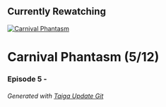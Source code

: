 ﻿
## Currently Rewatching

[![Carnival Phantasm](https://s4.anilist.co/file/anilistcdn/media/anime/cover/medium/bx10012-MNLVctKXaIAf.jpg)](https://anilist.co/anime/10012)

# Carnival Phantasm (5/12)

### Episode 5 - 

###### *Generated with [Taiga Update Git](https://github.com/nike4613/taiga-update-git)*